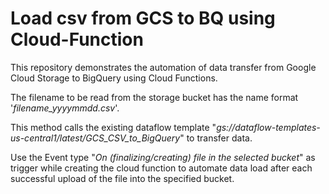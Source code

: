 # Load csv from GCS to BQ using Cloud-Function
This repository demonstrates the automation of data transfer from Google Cloud Storage to BigQuery using Cloud Functions.

The filename to be read from the storage bucket has the name format '_filename_yyyymmdd.csv_'.

This method calls the existing dataflow template "_gs://dataflow-templates-us-central1/latest/GCS_CSV_to_BigQuery_" to transfer data.

Use the Event type "*On (finalizing/creating) file in the selected bucket*" as trigger while creating the cloud function to automate data load after each successful upload of the file into the specified bucket.
